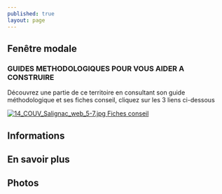 ```yaml
---
published: true
layout: page
---
```


## Fenêtre modale

### GUIDES METHODOLOGIQUES POUR VOUS AIDER A CONSTRUIRE

Découvrez une partie de ce territoire en consultant son guide méthodologique et ses fiches conseil, cliquez sur les 3 liens ci-dessous

<a href="https://fr.calameo.com/read/00499999556b1d64d6194 " target="_blank">![14_COUV_Salignac_web_5-7.jpg]({{site.baseurl}}/data/images/14/portrait/14_COUV_Salignac_web_5-7.jpg) </a>     <a href="http://cauedordogne.com/25-fiches-conseils/ " target="_blank">Fiches conseil </a>


## Informations

## En savoir plus

## Photos
